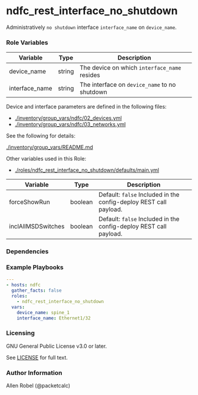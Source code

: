 # ndfc_rest_interface_no_shutdown

Administratively ``no shutdown`` interface ``interface_name`` on ``device_name``.

### Role Variables

Variable        | Type  | Description
----------------|-------|------------------------------------------------
device_name     | string | The device on which ``interface_name`` resides
interface_name  | string | The interface on ``device_name`` to no shutdown

Device and interface parameters are defined in the following files:

- [./inventory/group_vars/ndfc/02_devices.yml](/inventory/group_vars/ndfc/02_devices.yml)
- [./inventory/group_vars/ndfc/03_networks.yml](/inventory/group_vars/ndfc/03_networks.yml)

See the following for details:

[./inventory/group_vars/README.md](/inventory/group_vars/README.md)

Other variables used in this Role:

- [./roles/ndfc_rest_interface_no_shutdown/defaults/main.yml](/roles/ndfc_rest_interface_no_shutdown/defaults/main.yml)

Variable           | Type    | Description
-------------------|---------|------------
forceShowRun       | boolean | Default: ``false`` Included in the config-deploy REST call payload.
inclAllMSDSwitches | boolean | Default: ``false`` Included in the config-deploy REST call payload.

### Dependencies

### Example Playbooks

```yaml
---
- hosts: ndfc
  gather_facts: false
  roles:
    - ndfc_rest_interface_no_shutdown
  vars:
    device_name: spine_1
    interface_name: Ethernet1/32
```

### Licensing

GNU General Public License v3.0 or later.

See [LICENSE](https://www.gnu.org/licenses/gpl-3.0.txt) for full text.

### Author Information

Allen Robel (@packetcalc)
